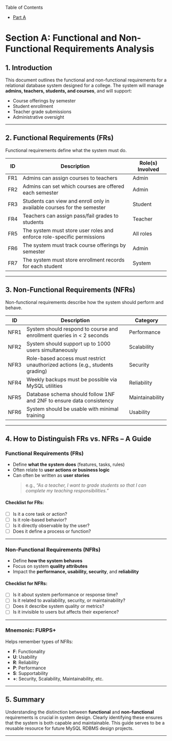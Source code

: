 Table of Contents

- [Part A](#section-a-functional-and-non-functional-requirements-analysis)


# Section A: Functional and Non-Functional Requirements Analysis

## 1. Introduction
This document outlines the functional and non-functional requirements for a relational database system designed for a college. The system will manage **admins, teachers, students, and courses**, and will support:

- Course offerings by semester
- Student enrollment
- Teacher grade submissions
- Administrative oversight

---

## 2. Functional Requirements (FRs)
Functional requirements define what the system must do.

| ID   | Description                                                              | Role(s) Involved |
|------|---------------------------------------------------------------------------|------------------|
| FR1  | Admins can assign courses to teachers                                    | Admin            |
| FR2  | Admins can set which courses are offered each semester                   | Admin            |
| FR3  | Students can view and enroll only in available courses for the semester  | Student          |
| FR4  | Teachers can assign pass/fail grades to students                         | Teacher          |
| FR5  | The system must store user roles and enforce role-specific permissions   | All roles        |
| FR6  | The system must track course offerings by semester                       | Admin            |
| FR7  | The system must store enrollment records for each student                | System           |

---

## 3. Non-Functional Requirements (NFRs)
Non-functional requirements describe how the system should perform and behave.

| ID    | Description                                                                 | Category         |
|-------|------------------------------------------------------------------------------|------------------|
| NFR1  | System should respond to course and enrollment queries in < 2 seconds       | Performance      |
| NFR2  | System should support up to 1000 users simultaneously                       | Scalability      |
| NFR3  | Role-based access must restrict unauthorized actions (e.g., students grading) | Security         |
| NFR4  | Weekly backups must be possible via MySQL utilities                         | Reliability      |
| NFR5  | Database schema should follow 1NF and 2NF to ensure data consistency        | Maintainability  |
| NFR6  | System should be usable with minimal training                               | Usability        |

---

## 4. How to Distinguish FRs vs. NFRs – A Guide

### Functional Requirements (FRs)
- Define **what the system does** (features, tasks, rules)
- Often relate to **user actions or business logic**
- Can often be written as **user stories**  
  > e.g., *“As a teacher, I want to grade students so that I can complete my teaching responsibilities.”*

#### Checklist for FRs:
- [ ] Is it a core task or action?
- [ ] Is it role-based behavior?
- [ ] Is it directly observable by the user?
- [ ] Does it define a process or function?

---

### Non-Functional Requirements (NFRs)
- Define **how the system behaves**
- Focus on system **quality attributes**
- Impact the **performance, usability, security**, and **reliability**

#### Checklist for NFRs:
- [ ] Is it about system performance or response time?
- [ ] Is it related to availability, security, or maintainability?
- [ ] Does it describe system quality or metrics?
- [ ] Is it invisible to users but affects their experience?

---

### Mnemonic: FURPS+
Helps remember types of NFRs:

- **F**: Functionality  
- **U**: Usability  
- **R**: Reliability  
- **P**: Performance  
- **S**: Supportability  
- **+**: Security, Scalability, Maintainability, etc.

---

## 5. Summary
Understanding the distinction between **functional** and **non-functional** requirements is crucial in system design. Clearly identifying these ensures that the system is both capable and maintainable. This guide serves to be a reusable resource for future MySQL RDBMS design projects.

---